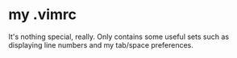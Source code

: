 # my .vimrc

It's nothing special, really. Only contains some useful sets such as displaying line numbers and my tab/space preferences.
